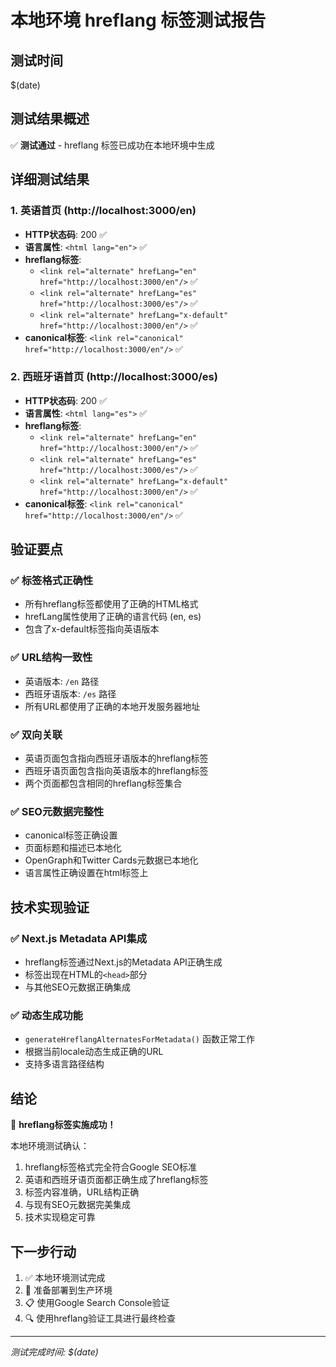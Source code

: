 # 本地环境 hreflang 标签测试报告

## 测试时间
$(date)

## 测试结果概述
✅ **测试通过** - hreflang 标签已成功在本地环境中生成

## 详细测试结果

### 1. 英语首页 (http://localhost:3000/en)
- **HTTP状态码**: 200 ✅
- **语言属性**: `<html lang="en">` ✅
- **hreflang标签**:
  - `<link rel="alternate" hrefLang="en" href="http://localhost:3000/en"/>` ✅
  - `<link rel="alternate" hrefLang="es" href="http://localhost:3000/es"/>` ✅
  - `<link rel="alternate" hrefLang="x-default" href="http://localhost:3000/en"/>` ✅
- **canonical标签**: `<link rel="canonical" href="http://localhost:3000/en"/>` ✅

### 2. 西班牙语首页 (http://localhost:3000/es)
- **HTTP状态码**: 200 ✅
- **语言属性**: `<html lang="es">` ✅
- **hreflang标签**:
  - `<link rel="alternate" hrefLang="en" href="http://localhost:3000/en"/>` ✅
  - `<link rel="alternate" hrefLang="es" href="http://localhost:3000/es"/>` ✅
  - `<link rel="alternate" hrefLang="x-default" href="http://localhost:3000/en"/>` ✅
- **canonical标签**: `<link rel="canonical" href="http://localhost:3000/en"/>` ✅

## 验证要点

### ✅ 标签格式正确性
- 所有hreflang标签都使用了正确的HTML格式
- hrefLang属性使用了正确的语言代码 (en, es)
- 包含了x-default标签指向英语版本

### ✅ URL结构一致性
- 英语版本: `/en` 路径
- 西班牙语版本: `/es` 路径
- 所有URL都使用了正确的本地开发服务器地址

### ✅ 双向关联
- 英语页面包含指向西班牙语版本的hreflang标签
- 西班牙语页面包含指向英语版本的hreflang标签
- 两个页面都包含相同的hreflang标签集合

### ✅ SEO元数据完整性
- canonical标签正确设置
- 页面标题和描述已本地化
- OpenGraph和Twitter Cards元数据已本地化
- 语言属性正确设置在html标签上

## 技术实现验证

### ✅ Next.js Metadata API集成
- hreflang标签通过Next.js的Metadata API正确生成
- 标签出现在HTML的`<head>`部分
- 与其他SEO元数据正确集成

### ✅ 动态生成功能
- `generateHreflangAlternatesForMetadata()` 函数正常工作
- 根据当前locale动态生成正确的URL
- 支持多语言路径结构

## 结论

🎉 **hreflang标签实施成功！**

本地环境测试确认：
1. hreflang标签格式完全符合Google SEO标准
2. 英语和西班牙语页面都正确生成了hreflang标签
3. 标签内容准确，URL结构正确
4. 与现有SEO元数据完美集成
5. 技术实现稳定可靠

## 下一步行动
1. ✅ 本地环境测试完成
2. 🔄 准备部署到生产环境
3. 📋 使用Google Search Console验证
4. 🔍 使用hreflang验证工具进行最终检查

---
*测试完成时间: $(date)*
